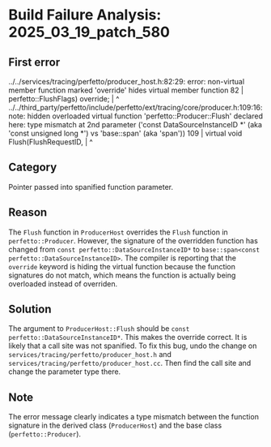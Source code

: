# Build Failure Analysis: 2025_03_19_patch_580

## First error
../../services/tracing/perfetto/producer_host.h:82:29: error: non-virtual member function marked 'override' hides virtual member function
   82 |       perfetto::FlushFlags) override;
      |                             ^
../../third_party/perfetto/include/perfetto/ext/tracing/core/producer.h:109:16: note: hidden overloaded virtual function 'perfetto::Producer::Flush' declared here: type mismatch at 2nd parameter ('const DataSourceInstanceID *' (aka 'const unsigned long *') vs 'base::span<const perfetto::DataSourceInstanceID>' (aka 'span<const unsigned long>'))
  109 |   virtual void Flush(FlushRequestID,
      |                ^

## Category
Pointer passed into spanified function parameter.

## Reason
The `Flush` function in `ProducerHost` overrides the `Flush` function in `perfetto::Producer`. However, the signature of the overridden function has changed from `const perfetto::DataSourceInstanceID*` to `base::span<const perfetto::DataSourceInstanceID>`. The compiler is reporting that the `override` keyword is hiding the virtual function because the function signatures do not match, which means the function is actually being overloaded instead of overriden.

## Solution
The argument to `ProducerHost::Flush` should be `const perfetto::DataSourceInstanceID*`. This makes the override correct. It is likely that a call site was not spanified.
To fix this bug, undo the change on `services/tracing/perfetto/producer_host.h` and `services/tracing/perfetto/producer_host.cc`. Then find the call site and change the parameter type there.

## Note
The error message clearly indicates a type mismatch between the function signature in the derived class (`ProducerHost`) and the base class (`perfetto::Producer`).
